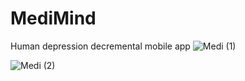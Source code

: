 # MediMind
Human depression decremental mobile app 
![Medi (1)](https://github.com/user-attachments/assets/b08504e3-44f2-4005-a422-5638a497fd3b)


![Medi (2)](https://github.com/user-attachments/assets/b308d697-fdc1-4f93-bb9d-f12be51ffa2e)
